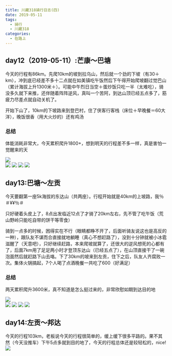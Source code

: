 ```yaml
---
title: 川藏318骑行日志(四)
date: 2019-05-11
tags:
  - 骑行
  - 川藏318
categories:
  - 在路上
---
```


## day12（2019-05-11）:芒康～巴塘

今天的行程有86km。先爬10km的坡到拉乌山，然后就一个劲的下坡（有30＋km），冲到底已经差不多十二点就在如美镇吃午饭然后下午得开始爬坡翻过觉巴山（累计海拔上升1300米＋）。可能中午烈日当空＋蛋炒饭只吃一半（太难吃），骑没多久就下来推，还伴随着阵阵逆风，真叫一个苦阿，到达山顶已经五点多了，筋疲力尽差点就自动关机了。

开始下山了，10km的下坡路来到登巴村，住了侠客行客栈（床位＋早晚餐＝60大洋），晚饭很香（用大火炒的）还有鸡汤

### 总结
体能消耗非常大，今天累积爬升1800+，想到明天的行程差不多一样，真是害怕一觉醒来的天

![](http://fublog.oss-cn-shenzhen.aliyuncs.com/20190520-1714c7af12784ef6ad0f645e79576397.png)  
![](http://fublog.oss-cn-shenzhen.aliyuncs.com/20190520-edb2928ccc7a40348be96072fa1a4a48.jpg)
![](http://fublog.oss-cn-shenzhen.aliyuncs.com/20190520-9da1e74fcc1941eeb67558579317c301.jpg)
![](http://fublog.oss-cn-shenzhen.aliyuncs.com/20190520-e1248ad71ef64e628d30855fc8cce2bd.jpg)
![](http://fublog.oss-cn-shenzhen.aliyuncs.com/20190520-d3516b97dc7a4df4875a4a6cd42112e4.jpg)  

## day13:巴塘～左贡

今天要翻第一座5k海拔的东达山（共两座）。行程开始就是40km的上坡路，我％＃¥¥％＃

只好硬着头皮上了，8点出发临近12点了才骑了20km左右，先不管了吃午饭（荒山野岭只能吃自带的饼干等零食）

骑到一点多的时候，困得实在不行（眼睛都睁不开了，后面听骑友说这也是高反的一种），跟队友不谋而合直接就地躺睡（真心不想赶路了），没到十分钟就被小冰雹滋醒了（天意吧），只好继续赶路，本来爬坡就算了，还很大的逆风想死的心都有了，后面7km用了足足两小时才登顶东达山（已经五点了），在山顶直接干了一碗泡面然后就赶路下山去咯。下了30km的坡来到左贡，住下之后，队友人齐腐败一次。集体火锅搞起，7个人喝了点酒晚餐一共吃了600（好满足）

### 总结
两天累积爬升3600米，真不知道是怎么挺过来的，非常欣慰如期到达目的地

![](http://fublog.oss-cn-shenzhen.aliyuncs.com/20190520-14987a1dcc864db1ba6da42aca43cbfe.png)  
![](http://fublog.oss-cn-shenzhen.aliyuncs.com/20190520-fa4774868b9e4147b5ebf8e13d2f274b.jpg)
![](http://fublog.oss-cn-shenzhen.aliyuncs.com/20190520-7d75f47a389249dda3918494bcb019bc.jpg)
![](http://fublog.oss-cn-shenzhen.aliyuncs.com/20190520-91a20a555a5a4f449ff3f41a242d252d.jpg)
![](http://fublog.oss-cn-shenzhen.aliyuncs.com/20190520-daaef2622bba4c8999807b94bb7a67ef.jpg)  

## day14:左贡～邦达
今天的行程103km，老板说今天的行程很简单的，缓上缓下很多平路的。果不其然（今天没推车）下午5点多就到目的地了，今天的行程总体还是较轻松的，nice!
![](http://fublog.oss-cn-shenzhen.aliyuncs.com/20190520-5094b2b0ea52496182aad034df07147a.jpg)
